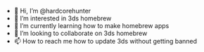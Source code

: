 - 👋 Hi, I’m @hardcorehunter
- 👀 I’m interested in 3ds homebrew
- 🌱 I’m currently learning how to make homebrew apps
- 💞️ I’m looking to collaborate on 3ds homebrew
- 📫 How to reach me how to update 3ds without getting banned

<!---
hardcorehunter/hardcorehunter is a ✨ special ✨ repository because its `README.md` (this file) appears on your GitHub profile.
You can click the Preview link to take a look at your changes.
--->
